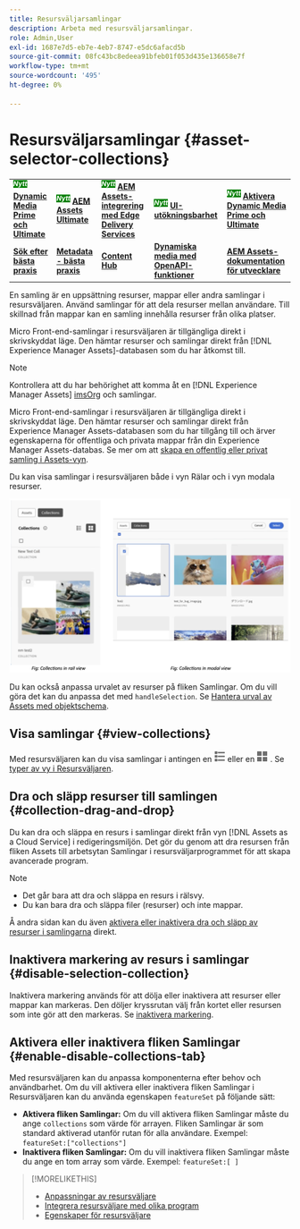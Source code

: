 ```yaml
---
title: Resursväljarsamlingar
description: Arbeta med resursväljarsamlingar.
role: Admin,User
exl-id: 1687e7d5-eb7e-4eb7-8747-e5dc6afacd5b
source-git-commit: 08fc43bc8edeea91bfeb01f053d435e136658e7f
workflow-type: tm+mt
source-wordcount: '495'
ht-degree: 0%

---
```


# Resursväljarsamlingar {#asset-selector-collections}

<table>
    <tr>
        <td>
            <sup style= "background-color:#008000; color:#FFFFFF; font-weight:bold"><i>Nytt</i></sup> <a href="/help/assets/dynamic-media/dm-prime-ultimate.md"><b>Dynamic Media Prime och Ultimate</b></a>
        </td>
        <td>
            <sup style= "background-color:#008000; color:#FFFFFF; font-weight:bold"><i>Nytt</i></sup> <a href="/help/assets/assets-ultimate-overview.md"><b>AEM Assets Ultimate</b></a>
        </td>
        <td>
            <sup style= "background-color:#008000; color:#FFFFFF; font-weight:bold"><i>Nytt</i></sup> <a href="/help/assets/integrate-aem-assets-edge-delivery-services.md"><b>AEM Assets-integrering med Edge Delivery Services</b></a>
        </td>
        <td>
            <sup style= "background-color:#008000; color:#FFFFFF; font-weight:bold"><i>Nytt</i></sup> <a href="/help/assets/aem-assets-view-ui-extensibility.md"><b>UI-utökningsbarhet</b></a>
        </td>
          <td>
            <sup style= "background-color:#008000; color:#FFFFFF; font-weight:bold"><i>Nytt</i></sup> <a href="/help/assets/dynamic-media/enable-dynamic-media-prime-and-ultimate.md"><b>Aktivera Dynamic Media Prime och Ultimate</b></a>
        </td>
    </tr>
    <tr>
        <td>
            <a href="/help/assets/search-best-practices.md"><b>Sök efter bästa praxis</b></a>
        </td>
        <td>
            <a href="/help/assets/metadata-best-practices.md"><b>Metadata - bästa praxis</b></a>
        </td>
        <td>
            <a href="/help/assets/product-overview.md"><b>Content Hub</b></a>
        </td>
        <td>
            <a href="/help/assets/dynamic-media-open-apis-overview.md"><b>Dynamiska media med OpenAPI-funktioner</b></a>
        </td>
        <td>
            <a href="https://developer.adobe.com/experience-cloud/experience-manager-apis/"><b>AEM Assets-dokumentation för utvecklare</b></a>
        </td>
    </tr>
</table>

En samling är en uppsättning resurser, mappar eller andra samlingar i resursväljaren. Använd samlingar för att dela resurser mellan användare. Till skillnad från mappar kan en samling innehålla resurser från olika platser.

Micro Front-end-samlingar i resursväljaren är tillgängliga direkt i skrivskyddat läge. Den hämtar resurser och samlingar direkt från [!DNL Experience Manager Assets]-databasen som du har åtkomst till.

>[!NOTE]
>
>Kontrollera att du har behörighet att komma åt en [!DNL Experience Manager Assets] [imsOrg](/help/assets/asset-selector-properties.md) och samlingar.

Micro Front-end-samlingar i resursväljaren är tillgängliga direkt i skrivskyddat läge. Den hämtar resurser och samlingar direkt från Experience Manager Assets-databasen som du har tillgång till och ärver egenskaperna för offentliga och privata mappar från din Experience Manager Assets-databas. Se mer om att [skapa en offentlig eller privat samling i Assets-vyn](/help/assets/manage-collections-assets-view.md#create-collection).

Du kan visa samlingar i resursväljaren både i vyn Rälar och i vyn modala resurser.

![Samlingar i rälsvy](assets/collections-rail-modal-view.png)

<!--
Additionally, you can [customize](/help/assets/asset-selector-customization.md) the `featureSet` property to enable or disable collections in Asset Selector. See [enable or disable Collections tab](#enable-disable-collections-tab).-->

Du kan också anpassa urvalet av resurser på fliken Samlingar. Om du vill göra det kan du anpassa det med `handleSelection`. Se [Hantera urval av Assets med objektschema](/help/assets/asset-selector-customization.md#handling-selection).

## Visa samlingar {#view-collections}

Med resursväljaren kan du visa samlingar i antingen en ![listvy](assets/do-not-localize/list-view.png) eller en ![stödrastervy](assets/do-not-localize/grid-view.png) . Se [typer av vy i Resursväljaren](overview-asset-selector.md#types-of-view).

## Dra och släpp resurser till samlingen {#collection-drag-and-drop}

Du kan dra och släppa en resurs i samlingar direkt från vyn [!DNL Assets as a Cloud Service] i redigeringsmiljön. Det gör du genom att dra resursen från fliken Assets till arbetsytan Samlingar i resursväljarprogrammet för att skapa avancerade program.

>[!NOTE]
>
>* Det går bara att dra och släppa en resurs i rälsvy.
>* Du kan bara dra och släppa filer (resurser) och inte mappar.

Å andra sidan kan du även [aktivera eller inaktivera dra och släpp av resurser i samlingarna](asset-selector-customization.md#enable-disable-drag-and-drop) direkt.

## Inaktivera markering av resurs i samlingar {#disable-selection-collection}

Inaktivera markering används för att dölja eller inaktivera att resurser eller mappar kan markeras. Den döljer kryssrutan välj från kortet eller resursen som inte gör att den markeras. Se [inaktivera markering](/help/assets/asset-selector-customization.md#disable-selection).

## Aktivera eller inaktivera fliken Samlingar {#enable-disable-collections-tab}

Med resursväljaren kan du anpassa komponenterna efter behov och användbarhet. Om du vill aktivera eller inaktivera fliken Samlingar i Resursväljaren kan du använda egenskapen `featureSet` på följande sätt:

* **Aktivera fliken Samlingar:** Om du vill aktivera fliken Samlingar måste du ange `collections` som värde för arrayen. Fliken Samlingar är som standard aktiverad utanför rutan för alla användare. Exempel: `featureSet:["collections"]`
* **Inaktivera fliken Samlingar:** Om du vill inaktivera fliken Samlingar måste du ange en tom array som värde. Exempel: `featureSet:[ ]`

>[!MORELIKETHIS]
>
>* [Anpassningar av resursväljare](/help/assets/asset-selector-customization.md)
>* [Integrera resursväljare med olika program](/help/assets/integrate-asset-selector.md)
>* [Egenskaper för resursväljare](/help/assets/asset-selector-properties.md)
